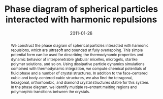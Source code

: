 ---
title: Phase diagram of spherical particles interacted with harmonic repulsions
authors:
- You-Liang Zhu
- Zhong-Yuan Lu
date: 2011-01-28
doi: 10.1063/1.3548886
publish_types: 期刊文章
publication: The Journal of Chemical Physics
publication_short: 刊名简称未提供
abstract: We construct the phase diagram of spherical particles  interacted with harmonic repulsions, which are ultrasoft and bounded at  fully overlapping. This simple potential form can be used for describing  the thermodynamic properties and dynamic behavior of interpenetrable  globular micelles, microgels, starlike polymer solutions, and so on.  Using dissipative particle dynamics simulations combined with  thermodynamic integration, we compute chemical potentials of fluid phase  and a number of crystal structures. In addition to the face-centered  cubic and body-centered cubic structures, we also find the tetragonal,  hexagonal, orthorhombic, and diamond crystal structures stable for this  system. In the phase diagram, we identify multiple re-entrant melting  regions and polymorphic transitions between the crystals.
url_pdf: https://pubs.aip.org/jcp/article/134/4/044903/1006686/Phase-diagram-of-spherical-particles-interacted
---